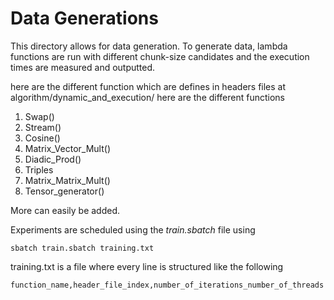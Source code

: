 # Data Generations

This directory allows for data generation. To generate data, lambda functions are run with different chunk-size candidates and the execution times are measured and outputted.

here are the different function which are defines in headers files at algorithm/dynamic_and_execution/ here are the different functions

1. Swap()
1. Stream()
1. Cosine()
1. Matrix_Vector_Mult()
1. Diadic_Prod()
1. Triples
1. Matrix_Matrix_Mult()
1. Tensor_generator()

More can easily be added.

Experiments are scheduled using the *train.sbatch* file using 
```
sbatch train.sbatch training.txt
```
training.txt is a file where every line is structured like the following

```
function_name,header_file_index,number_of_iterations_number_of_threads
```

